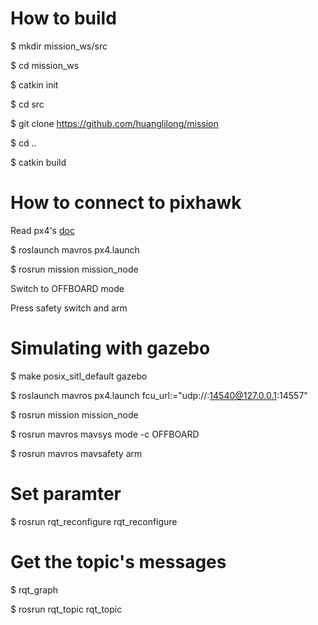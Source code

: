 # How to build
  $ mkdir mission_ws/src
  
  $ cd mission_ws
  
  $ catkin init
  
  $ cd src
  
  $ git clone https://github.com/huanglilong/mission

  $ cd ..
  
  $ catkin build
  
# How to connect to pixhawk
  Read px4's [doc](http://dev.px4.io/pixhawk-companion-computer.html)
  
  $ roslaunch mavros px4.launch
  
  $ rosrun mission mission_node

  Switch to OFFBOARD mode

  Press safety switch and arm

# Simulating with gazebo
  $ make posix_sitl_default gazebo

  $ roslaunch mavros px4.launch fcu_url:="udp://:14540@127.0.0.1:14557"

  $ rosrun mission mission_node

  $ rosrun mavros mavsys mode -c OFFBOARD

  $ rosrun mavros mavsafety arm

# Set paramter
  $ rosrun rqt_reconfigure rqt_reconfigure
 
# Get the topic's messages
  $ rqt_graph
  
  $ rosrun rqt_topic rqt_topic
